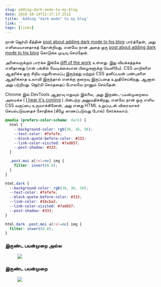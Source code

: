 ```yaml
---
slug: adding-dark-mode-to-my-blog
date: 2019-10-14T12:17:17.251Z
title: 'Adding "dark mode" to my blog'
link: ''
tags: [links]
---
```


நான் ஜெர்மி கீத்தின் [post about adding dark mode to his blog](https://adactio.com/journal/15941) பார்த்தேன், அது எளிமையானதாகத் தோன்றியது, எனவே நான் அதை ஒரு [post about adding dark mode to his blog](https://adactio.com/journal/15941) கொடுக்க முடிவு செய்தேன்.

அனைவருக்கும் பார்க்க இங்கே [diff of the work](https://github.com/PaulKinlan/paul.kinlan.me/compare/00862927187ef8b36433ee59679cb6367a21793a...main) உள்ளது. இது வியக்கத்தக்க எளிதானது (என் பங்கில் வேடிக்கையான பிழைகளுக்கு வெளியே). CSS மாறிகளை ஆதரிக்க ஒரு சிறிய மறுசீரமைப்பு இருந்தது மற்றும் CSS தனிப்பயன் பண்புகளை ஆதரிக்காத உலாவி இருந்தால் எனக்கு குறைவு இருப்பதை உறுதிசெய்கிறது, ஆனால் அது பற்றியது. ஜெர்மி செய்ததைப் போலவே நானும் செய்தேன்.

Chrome இல் DevTools ஆதரவு எதுவும் இல்லை, அது இருண்ட-பயன்முறையை அமைக்க ( [I hear it's coming](https://bugs.chromium.org/p/chromium/issues/detail?id=1004246) ) பின்பற்ற அனுமதிக்கிறது, எனவே நான் ஒரு எளிய CSS வகுப்பை உருவாக்கினேன், அது எனது HTML உறுப்புடன் விரைவாகச் செயல்படுவதைச் சோதிக்க (கீழே காணப்படுவது போல்) சேர்க்கலாம்.

```CSS
@media (prefers-color-scheme: dark) {
  html {
    --background-color: rgb(36, 36, 36);
    --text-color: #fefefe;
    --block-quote-before-color: #333;
    --link-color-visited: #7ad857;
    --post-shadow: #333;
  }

  .post.moi a[rel=me] img {
    filter: invert(0.8);
  }
}

html.dark {
  --background-color: rgb(36, 36, 36);
  --text-color: #fefefe;
  --block-quote-before-color: #333;
  --link-color: #1bcba2;
  --link-color-visited: #7ad857;
  --post-shadow: #333;
}

html.dark .post.moi a[rel=me] img {
  filter: invert(0.8);
}
```

### இருண்ட பயன்முறை அல்ல

<figure><img src="/images/2019-10-14-addingdark-modeto-my-blog-0.jpeg"></figure>

### இருண்ட பயன்முறை

<figure><img src="/images/2019-10-14-addingdark-modeto-my-blog-1.jpeg"></figure>

